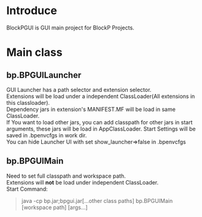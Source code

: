 # Introduce
BlockPGUI is GUI main project for BlockP Projects. 

# Main class
## bp.BPGUILauncher
GUI Launcher has a path selector and extension selector.   
Extensions will be load under a independent ClassLoader(All extensions in this classloader).  
Dependency jars in extension's MANIFEST.MF will be load in same ClassLoader.  
If You want to load other jars, you can add classpath for other jars in start arguments, these jars will be load in AppClassLoader.
Start Settings will be saved in .bpenvcfgs in work dir.  
You can hide Launcher UI with set show_launcher=>false in .bpenvcfgs

## bp.BPGUIMain
Need to set full classpath and workspace path.  
Extensions will **not** be load under independent ClassLoader.  
Start Command:  
> java -cp bp.jar;bpgui.jar[...other class paths] bp.BPGUIMain [workspace path] [args...]
